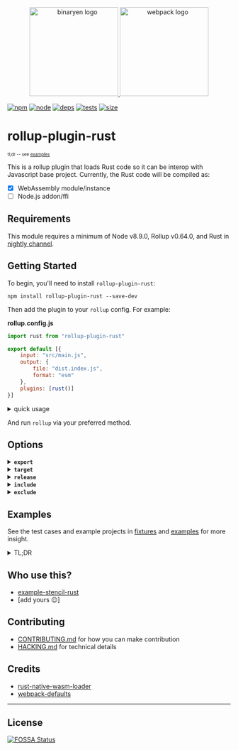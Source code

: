 <div align="center">
  <a href="https://github.com/rust-lang/rust">
    <img width="200" height="200" alt="binaryen logo" src="https://www.rust-lang.org/logos/rust-logo-blk.svg">
  </a>
  <a href="https://github.com/rollup/rollup">
    <img width="200" height="200" alt="webpack logo" src="https://rollupjs.org/logo.svg">
  </a>
</div>

[![npm][npm]][npm-url]
[![node][node]][node-url]
[![deps][deps]][deps-url]
[![tests][tests]][tests-url]
[![size][size]][size-url]

# rollup-plugin-rust
<sup><sup>tl;dr -- see [examples](#examples)</sup></sup>

This is a rollup plugin that loads Rust code so it can be interop with Javascript base project. Currently, the Rust code will be compiled as:
- [x] WebAssembly module/instance
- [ ] Node.js addon/ffi

## Requirements

This module requires a minimum of Node v8.9.0, Rollup v0.64.0, and Rust in [nightly channel][].

## Getting Started

To begin, you'll need to install `rollup-plugin-rust`:

```console
npm install rollup-plugin-rust --save-dev
```

Then add the plugin to your `rollup` config. For example:

<b>rollup.config.js</b>
```js
import rust from "rollup-plugin-rust"

export default [{
    input: "src/main.js",
    output: {
        file: "dist.index.js",
        format: "esm"
    },
    plugins: [rust()]
}]
```

<details>
<summary>quick usage</summary>

<b>lib.rs</b>
```rust
#[no_mangle]
pub fn add(a: i32, b: i32) -> i32 {
    a + b
}
```

<b>index.js</b>
```js
import wasm from 'lib.rs';

export async function increment(a) {
    const { instance } = await wasm;
    return instance.exports.add(1, a);
}
```
</details>

And run `rollup` via your preferred method.

## Options

<details>
<summary><b><code>export</code></b></summary>

- Type: `string`
- Default: `promise`
- Expected value:
  - `buffer` will export wasm code as [Buffer][]
  - `module` will export wasm code as [WebAssembly.Module][]
  - `instance` will export wasm code as [WebAssembly.Instance][]
  - `promise` will [instantiate][WebAssembly.instantiate] wasm code asynchronously

How wasm code would be exported. (see [examples](#Examples))

```js
// in your rollup.config.js
{
  plugins: [rust({export: 'instance'})]
}
```
</details>

<details>
<summary><b><code>target</code></b></summary>

- Type: `String`
- Default: `wasm32-unknown-unknown`
- Expected value: see [supported platform](https://forge.rust-lang.org/platform-support.html)

The Rust target to use. Currently it **only support [wasm related target](https://kripken.github.io/blog/binaryen/2018/04/18/rust-emscripten.html)**

```js
// in your rollup.config.js
{
  plugins: [rust({target: 'wasm32-unknown-emscripten'})]
}
```
</details>

<details>
<summary><b><code>release</code></b></summary>

- Type: `Boolean`
- Default: `true`

Whether to compile the Rust code in debug or release mode.

```js
// in your rollup.config.js
{
  plugins:[rust({release: false})] // preserve debug symbol
}
```
</details>

<details>
<summary><b><code>include</code></b></summary>

- Type: `Array<string>` or `string`  
- Default: `['**/*.rs']`

A single file, or array of files, to include when compiling.

```js
// in your rollup.config.js
{
  plugins:[rust({
    include: [
      'src/**/*.rs',
      'test/**/*.rs',
    ]
  })]
}
```
</details>

<details>
<summary><b><code>exclude</code></b></summary>

- Type: `Array<string>` or `string`  
- Default: `['node_modules/**', 'target/**']`

A single file, or array of files, to exclude when linting.

```js
// in your rollup.config.js
{
  plugins:[rust({
    exclude: [
      '**/node_modules/**',
      '**/target/**',
      '**/__caches__/**'
    ]
  })]
}
```
</details>

## Examples

See the test cases and example projects in [fixtures](./test/fixtures) and [examples](./examples/) for more insight.

<details>
<summary>TL;DR</summary>

### Given this Rust code

<b>lib.rs</b>
```rust
#[no_mangle]
pub fn add(a: i32, b: i32) -> i32 {
    a + b
}
```

<b>Cargo.toml</b>
```toml
[package]
name = "adder"
version = "0.1.0"
authors = ["Full Name <email@site.domain>"]

[lib]
crate-type = ["cdylib"]
path = "lib.rs"
```

### With options

#### `{export: 'buffer'}`
```js
import wasmCode from './lib.rs'

WebAssembly.compile(wasmCode).then(module => {
  const instance = new WebAssembly.Instance(module);
  console(instance.exports.add(1, 2)); // 3
})
```
---
#### `{export: 'module'}`
```js
import wasmModule from './lib.rs'

const instance = new WebAssembly.Instance(wasmModule);
console(instance.exports.add(1, 2)); // 3
```
---
#### `{export: 'instance'}`
```js
import wasm from './lib.rs'

console(wasm.exports.add(1, 2)); // 3
```
---
#### `{export: 'promise'}`
```js
import wasmInstantiate from './lib.rs'

wasmInstantiate.then(({ instance, module }) => {
  console(instance.exports.add(1, 2)); // 3
  // create different instance
  const differentInstance = new WebAssembly.Instance(module);
  console(differentInstance.exports.add(1, 2)); // 3
})
```
---
</details>

## Who use this?
- [example-stencil-rust](https://github.com/DrSensor/example-stencil-rust)
- [add yours 😉]

## Contributing
- [CONTRIBUTING.md](./.github/CONTRIBUTING.md) for how you can make contribution
- [HACKING.md](./.github/HACKING.md) for technical details

## Credits
- [rust-native-wasm-loader](https://github.com/dflemstr/rust-native-wasm-loader)
- [webpack-defaults](https://github.com/webpack-contrib/webpack-defaults)

---
## License
[![FOSSA Status](https://app.fossa.io/api/projects/git%2Bgithub.com%2FDrSensor%2Frollup-plugin-rust.svg?type=large)](https://app.fossa.io/projects/git%2Bgithub.com%2FDrSensor%2Frollup-plugin-rust?ref=badge_large)

[nightly channel]: https://rustwasm.github.io/book/game-of-life/setup.html#the-wasm32-unknown-unknown-target
[Buffer]: https://nodejs.org/api/buffer.html
[WebAssembly.Module]: https://developer.mozilla.org/en-US/docs/Web/JavaScript/Reference/Global_Objects/WebAssembly/Module
[WebAssembly.Instance]: https://developer.mozilla.org/en-US/docs/Web/JavaScript/Reference/Global_Objects/WebAssembly/Instance
[WebAssembly.instantiate]: https://developer.mozilla.org/en-US/docs/Web/JavaScript/Reference/Global_Objects/WebAssembly/instantiate

[npm]: https://img.shields.io/npm/v/rollup-plugin-rust.svg
[npm-url]: https://npmjs.com/package/rollup-plugin-rust

[node]: https://img.shields.io/node/v/rollup-plugin-rust.svg
[node-url]: https://nodejs.org

[deps]: https://david-dm.org/DrSensor/rollup-plugin-rust.svg
[deps-url]: https://david-dm.org/DrSensor/rollup-plugin-rust

[tests]: https://img.shields.io/circleci/project/github/DrSensor/rollup-plugin-rust.svg
[tests-url]: https://circleci.com/gh/DrSensor/rollup-plugin-rust

[cover]: https://codecov.io/gh/DrSensor/rollup-plugin-rust/branch/master/graph/badge.svg
[cover-url]: https://codecov.io/gh/DrSensor/rollup-plugin-rust

[size]: https://packagephobia.now.sh/badge?p=rollup-plugin-rust
[size-url]: https://packagephobia.now.sh/result?p=rollup-plugin-rust
